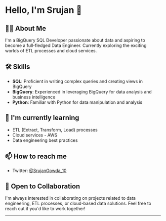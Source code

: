 # Hello, I'm Srujan 👋

## 👨‍💻 About Me
I'm a BigQuery SQL Developer passionate about data and aspiring to become a full-fledged Data Engineer. Currently exploring the exciting worlds of ETL processes and cloud services.

## 🛠 Skills
- **SQL**: Proficient in writing complex queries and creating views in BigQuery
- **BigQuery**: Experienced in leveraging BigQuery for data analysis and business intelligence
- **Python**: Familiar with Python for data manipulation and analysis

## 🌱 I'm currently learning
- ETL (Extract, Transform, Load) processes
- Cloud services - AWS
- Data engineering best practices

## 📫 How to reach me
- Twitter: [@SrujanGowda_10](https://x.com/SrujanGowda_10) 


## 🤝 Open to Collaboration
I'm always interested in collaborating on projects related to data engineering, ETL processes, or cloud-based data solutions. Feel free to reach out if you'd like to work together!

---
